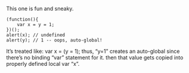 This one is fun and sneaky. 

```
(function(){
    var x = y = 1;
})();
alert(x); // undefined
alert(y); // 1 -- oops, auto-global!
```

It’s treated like: var x = (y = 1);  thus, “y=1” creates an auto-global since there’s no binding “var” statement for it. then that value gets copied into properly defined local var “x”.